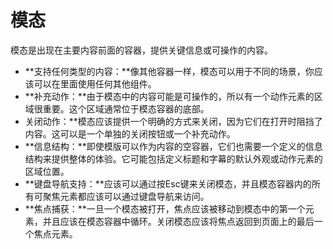 # 模态

模态是出现在主要内容前面的容器，提供关键信息或可操作的内容。

- **支持任何类型的内容：**像其他容器一样，模态可以用于不同的场景，你应该可以在里面使用任何其他组件。
- **补充动作：**由于模态中的内容可能是可操作的，所以有一个动作元素的区域很重要。这个区域通常位于模态容器的底部。
- 关闭动作：**模态应该提供一个明确的方式来关闭，因为它们在打开时阻挡了内容。这可以是一个单独的关闭按钮或一个补充动作。
- **信息结构：**即使模版可以作为内容的空容器，它们也需要一个定义的信息结构来提供整体的体验。它可能包括定义标题和字幕的默认外观或动作元素的区域位置。
- **键盘导航支持：**应该可以通过按Esc键来关闭模态，并且模态容器内的所有可聚焦元素都应该可以通过键盘导航来访问。
- **焦点捕获：**一旦一个模态被打开，焦点应该被移动到模态中的第一个元素，并且应该在模态容器中循环。关闭模态应该将焦点返回到页面上的最后一个焦点元素。
